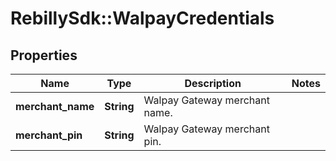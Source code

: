 # RebillySdk::WalpayCredentials

## Properties
Name | Type | Description | Notes
------------ | ------------- | ------------- | -------------
**merchant_name** | **String** | Walpay Gateway merchant name. | 
**merchant_pin** | **String** | Walpay Gateway merchant pin. | 

